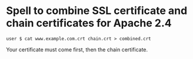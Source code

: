# Spell to combine SSL certificate and chain certificates for Apache 2.4

```user $ cat www.example.com.crt chain.crt > combined.crt```

Your certificate must come first, then the chain certificate.
